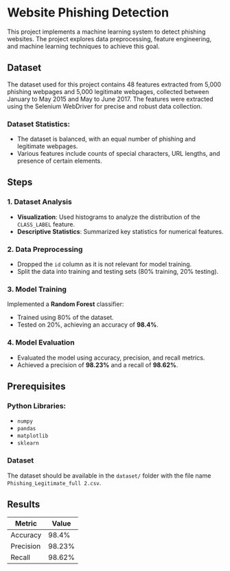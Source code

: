 
# Website Phishing Detection

This project implements a machine learning system to detect phishing websites. The project explores data preprocessing, feature engineering, and machine learning techniques to achieve this goal.

## Dataset

The dataset used for this project contains 48 features extracted from 5,000 phishing webpages and 5,000 legitimate webpages, collected between January to May 2015 and May to June 2017. The features were extracted using the Selenium WebDriver for precise and robust data collection.

### Dataset Statistics:
- The dataset is balanced, with an equal number of phishing and legitimate webpages.
- Various features include counts of special characters, URL lengths, and presence of certain elements.

## Steps

### 1. Dataset Analysis
- **Visualization**: Used histograms to analyze the distribution of the `CLASS_LABEL` feature.
- **Descriptive Statistics**: Summarized key statistics for numerical features.

### 2. Data Preprocessing
- Dropped the `id` column as it is not relevant for model training.
- Split the data into training and testing sets (80% training, 20% testing).

### 3. Model Training
Implemented a **Random Forest** classifier:
- Trained using 80% of the dataset.
- Tested on 20%, achieving an accuracy of **98.4%**.

### 4. Model Evaluation
- Evaluated the model using accuracy, precision, and recall metrics.
- Achieved a precision of **98.23%** and a recall of **98.62%**.

## Prerequisites

### Python Libraries:
- `numpy`
- `pandas`
- `matplotlib`
- `sklearn`

### Dataset
The dataset should be available in the `dataset/` folder with the file name `Phishing_Legitimate_full 2.csv`.

## Results

| Metric          | Value    |
|------------------|----------|
| Accuracy         | 98.4%   |
| Precision        | 98.23%  |
| Recall           | 98.62%  |
